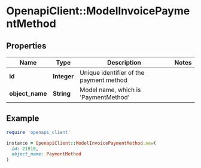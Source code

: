 # OpenapiClient::ModelInvoicePaymentMethod

## Properties

| Name | Type | Description | Notes |
| ---- | ---- | ----------- | ----- |
| **id** | **Integer** | Unique identifier of the payment method |  |
| **object_name** | **String** | Model name, which is &#39;PaymentMethod&#39; |  |

## Example

```ruby
require 'openapi_client'

instance = OpenapiClient::ModelInvoicePaymentMethod.new(
  id: 21919,
  object_name: PaymentMethod
)
```

